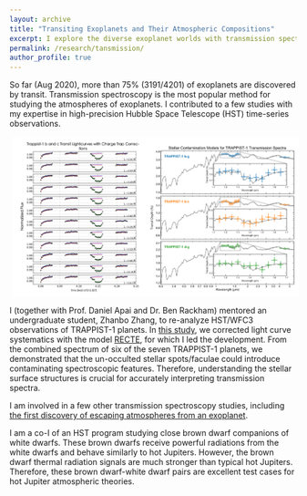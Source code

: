```yaml
---
layout: archive
title: "Transiting Exoplanets and Their Atmospheric Compositions"
excerpt: I explore the diverse exoplanet worlds with transmission spectroscopy.<br/><img src="/images/transit_sketch.jpeg" width=400 style='vertical-align:bottom;margin:5px 5px;display:block'>
permalink: /research/tansmission/
author_profile: true
---
```


So far (Aug 2020), more than 75% (3191/4201) of exoplanets are discovered by transit. Transmission spectroscopy is the most popular method for studying the atmospheres of exoplanets. I contributed to a few studies with my expertise in high-precision Hubble Space Telescope (HST) time-series observations.

<img src="/images/trappist-1.png" width=1000 style='vertical-align:bottom;margin:5px 5px;display:block'>

I (together with Prof. Daniel Apai and Dr. Ben Rackham) mentored an undergraduate student, Zhanbo Zhang, to re-analyze HST/WFC3 observations of TRAPPIST-1 planets. In [this study](https://ui.adsabs.harvard.edu/abs/2018AJ....156..178Z/abstract), we corrected light curve systematics with the model [RECTE](https://ui.adsabs.harvard.edu/abs/2017AJ....153..243Z/abstract), for which I led the development. From the combined spectrum of six of the seven TRAPPIST-1 planets, we demonstrated that the un-occulted stellar spots/faculae could introduce contaminating spectroscopic features. Therefore, understanding the stellar surface structures is crucial for accurately interpreting transmission spectra.<br/>

I am involved in a few other transmission spectroscopy studies, including [the first discovery of escaping atmospheres from an exoplanet](https://ui.adsabs.harvard.edu/abs/2018Natur.557...68S/abstract).<br/>

I am a co-I of an HST program studying close brown dwarf companions of white dwarfs. These brown dwarfs receive powerful radiations from the white dwarfs and behave similarly to hot Jupiters. However, the brown dwarf thermal radiation signals are much stronger than typical hot Jupiters. Therefore, these brown dwarf-white dwarf pairs are excellent test cases for hot Jupiter atmospheric theories.



